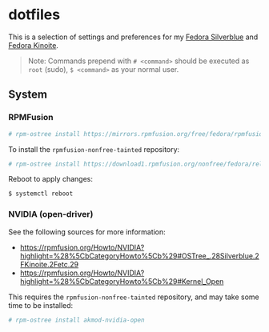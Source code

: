 # dotfiles

This is a selection of settings and preferences for my [Fedora Silverblue](https://fedoraproject.org/atomic-desktops/silverblue/) and [Fedora Kinoite](https://fedoraproject.org/atomic-desktops/kinoite/).

> Note: Commands prepend with `# <command>` should be executed as `root` (sudo), `$ <command>` as your normal user.

## System

### RPMFusion

```bash
# rpm-ostree install https://mirrors.rpmfusion.org/free/fedora/rpmfusion-free-release-$(rpm -E %fedora).noarch.rpm https://mirrors.rpmfusion.org/nonfree/fedora/rpmfusion-nonfree-release-$(rpm -E %fedora).noarch.rpm
```

To install the `rpmfusion-nonfree-tainted` repository:

```bash
# rpm-ostree install https://download1.rpmfusion.org/nonfree/fedora/releases/42/Everything/x86_64/os/Packages/r/rpmfusion-nonfree-release-tainted-$(rpm -E %fedora)-1.noarch.rpm
```

Reboot to apply changes:

```bash
$ systemctl reboot
```

### NVIDIA (open-driver)

See the following sources for more information:
- https://rpmfusion.org/Howto/NVIDIA?highlight=%28%5CbCategoryHowto%5Cb%29#OSTree_.28Silverblue.2FKinoite.2Fetc.29
- https://rpmfusion.org/Howto/NVIDIA?highlight=%28%5CbCategoryHowto%5Cb%29#Kernel_Open

This requires the `rpmfusion-nonfree-tainted` repository, and may take some time to be installed:

```bash
# rpm-ostree install akmod-nvidia-open
```
